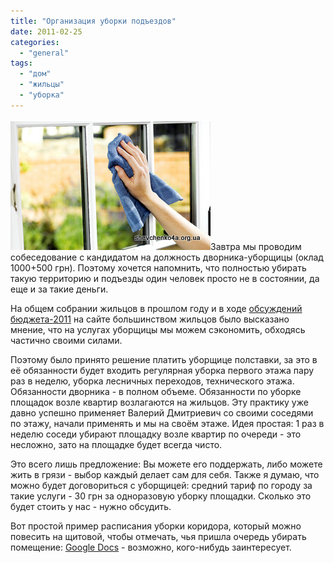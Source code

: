 ```yaml
---
title: "Организация уборки подъездов"
date: 2011-02-25
categories: 
  - "general"
tags: 
  - "дом"
  - "жильцы"
  - "уборка"
---
```


![Уборка помещений](/wp-content/uploads/2011/02/uborka-pomescheniy.jpg "Уборка помещений")Завтра мы проводим собеседование с кандидатом на должность дворника-уборщицы (оклад 1000+500 грн). Поэтому хочется напомнить, что полностью убирать такую территорию и подъезды один человек просто не в состоянии, да еще и за такие деньги.

На общем собрании жильцов в прошлом году и в ходе [обсуждений бюджета-2011](http://shevchenko4a.brovary.org/byudjet-osbb-2011/) на сайте большинством жильцов было высказано мнение, что на услугах уборщицы мы можем сэкономить, обходясь частично своими силами.

Поэтому было принято решение платить уборщице полставки, за это в её обязанности будет входить регулярная уборка первого этажа пару раз в неделю, уборка лесничных переходов, технического этажа. Обязанности дворника - в полном объеме. <!--more--> Обязанности по уборке площадок возле квартир возлагаются на жильцов. Эту практику уже давно успешно применяет Валерий Дмитриевич со своими соседями по этажу, начали применять и мы на своём этаже. Идея простая: 1 раз в неделю соседи убирают площадку возле квартир по очереди - это несложно, зато на площадке будет всегда чисто.

Это всего лишь предложение: Вы можете его поддержать, либо можете жить в грязи - выбор каждый делает сам для себя. Также я думаю, что можно будет договориться с уборщицей: средний тариф по городу за такие услуги - 30 грн за одноразовую уборку площадки. Сколько это будет стоить у нас - нужно обсудить.

Вот простой пример расписания уборки коридора, который можно повесить на щитовой, чтобы отмечать, чья пришла очередь убирать помещение: [Google Docs](https://spreadsheets.google.com/ccc?key=0AhE2NQlPHqm_dGVYMVRYMUtCS3RGdlBZLTMyZ0hBMEE&hl=en_GB&authkey=CNXk5uoO) - возможно, кого-нибудь заинтересует.
